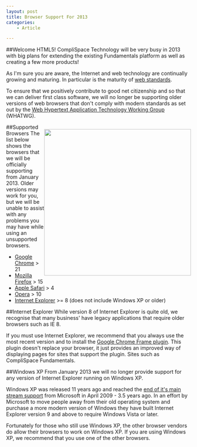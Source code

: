 ```yaml
---
layout: post
title: Browser Support For 2013
categories:
    - Article

---
```


##Welcome HTML5!
CompliSpace Technology will be very busy in 2013 with big plans for 
extending the existing Fundamentals platform as well as creating a few more products!

As I'm sure you are aware, the Internet and web technology are continually growing
and maturing. In particular is the maturity of [web standards](http://en.wikipedia.org/wiki/Web_standards).

To ensure that we positively contribute to good net citizenship and so that we
can deliver first class software, we will no longer be supporting older
versions of web browsers that don't comply with modern standards as set out by the
[Web Hypertext Application Technology Working Group](http://en.wikipedia.org/wiki/WHATWG) (WHATWG).

<img src="https://developer.mozilla.org/files/563/Moz_ffx_openStandards_800x600.jpg" alt="" style="width:400px; float:right; margin-top:1em;" class="thumbnail" />

##Supported Browsers
The list below shows the browsers that we will be officially supporting from January 2013. Older versions may work
for you, but we will be unable to assist with any problems you may have while using an 
unsupported browsers.

* [Google Chrome](https://www.google.com/intl/en/chrome/browser/) > 21
* [Mozilla Firefox](http://www.mozilla.org/en-US/firefox/new/) > 15
* [Apple Safari](http://www.apple.com/safari/) > 4
* [Opera](http://www.opera.com/) > 10
* [Internet Explorer](http://windows.microsoft.com/en-AU/internet-explorer/download-ie) >= 8 (does not include Windows XP or older)


##Internet Explorer
While version 8 of Internet Explorer is quite old, we recognise that many business'
have legacy applications that require older browsers such as IE 8.

If you must use Internet Explorer, we recommend that you always use the most recent version
and to install the [Google Chrome Frame plugin](http://www.google.com/chromeframe). 
This plugin doesn't replace your browser, it just provides an improved way of 
displaying pages for sites that support the plugin. Sites such as CompliSpace Fundamentals.

##Windows XP
From January 2013 we will no longer provide support for any version of Internet Explorer
running on Windows XP.

Windows XP was released 11 years ago and reached the [end of it's main stream support](http://windows.microsoft.com/en-us/windows/products/lifecycle#section_2)
from Microsoft in April 2009 - 3.5 years ago. In an effort by Microsoft to move people
away from their old operating system and purchase a more modern version of Windows they have
built Internet Explorer version 9 and above to require Windows Vista or later.

Fortunately for those who still use Windows XP, the other browser vendors do allow
their browsers to work on Windows XP. If you are using Windows XP, we recommend that
you use one of the other browsers.


